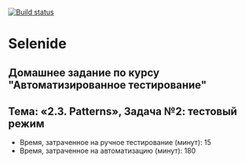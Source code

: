 [![Build status](https://ci.appveyor.com/api/projects/status/6n20n3rkjy1kudkv?svg=true)](https://ci.appveyor.com/project/TATYANA-QA42/testmode)
# Selenide 
## Домашнее задание по курсу "Автоматизированное тестирование"
## Тема: «2.3. Patterns», Задача №2: тестовый режим


- Время, затраченное на ручное тестирование (минут): 15
- Время, затраченное на автоматизацию (минут): 180